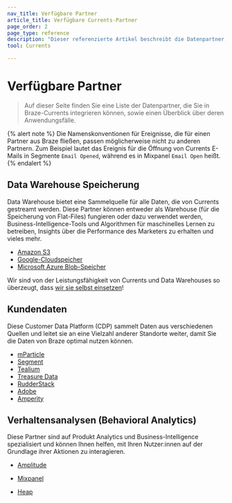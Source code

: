 ```yaml
---
nav_title: Verfügbare Partner
article_title: Verfügbare Currents-Partner
page_order: 2
page_type: reference
description: "Dieser referenzierte Artikel beschreibt die Datenpartner, die Sie für die Integration mit Braze-Currents verwenden können, und deren Anwendungsfälle."
tool: Currents

---
```


# Verfügbare Partner

> Auf dieser Seite finden Sie eine Liste der Datenpartner, die Sie in Braze-Currents integrieren können, sowie einen Überblick über deren Anwendungsfälle. 

{% alert note %}
Die Namenskonventionen für Ereignisse, die für einen Partner aus Braze fließen, passen möglicherweise nicht zu anderen Partnern. Zum Beispiel lautet das Ereignis für die Öffnung von Currents E-Mails in Segmente `Email Opened`, während es in Mixpanel `Email Open` heißt.
{% endalert %}

## Data Warehouse Speicherung
Data Warehouse bietet eine Sammelquelle für alle Daten, die von Currents gestreamt werden. Diese Partner können entweder als Warehouse (für die Speicherung von Flat-Files) fungieren oder dazu verwendet werden, Business-Intelligence-Tools und Algorithmen für maschinelles Lernen zu betreiben, Insights über die Performance des Marketers zu erhalten und vieles mehr.

* [Amazon S3]({{site.baseurl}}/partners/data_and_analytics/cloud_storage/amazon_s3/)
* [Google-Cloudspeicher]({{site.baseurl}}/partners/data_and_analytics/cloud_storage/google_cloud_storage_for_currents/)
* [Microsoft Azure Blob-Speicher]({{site.baseurl}}/partners/data_and_analytics/cloud_storage/microsoft_azure_blob_storage_for_currents/)

Wir sind von der Leistungsfähigkeit von Currents und Data Warehouses so überzeugt, dass [wir sie selbst einsetzen]({{site.baseurl}}/user_guide/data/braze_currents/how_braze_uses_currents/)!

## Kundendaten

Diese Customer Data Platform (CDP) sammelt Daten aus verschiedenen Quellen und leitet sie an eine Vielzahl anderer Standorte weiter, damit Sie die Daten von Braze optimal nutzen können.

* [mParticle]({{site.baseurl}}/partners/mparticle_for_currents/)
* [Segment]({{site.baseurl}}/partners/data_and_analytics/customer_data_platform/segment/segment_for_currents/)
* [Tealium]({{site.baseurl}}/partners/data_and_infrastructure_agility/customer_data_platform/tealium/tealium_for_currents#tealium-for-currents)
* [Treasure Data]({{site.baseurl}}/partners/data_and_analytics/customer_data_platform/treasure_data/treasure_data_for_currents/)
* [RudderStack]({{site.baseurl}}/partners/data_and_analytics/customer_data_platform/rudderstack/rudderstack_for_currents/)
* [Adobe]({{site.baseurl}}/partners/data_and_analytics/customer_data_platform/adobe/adobe_for_currents/)
* [Amperity]({{site.baseurl}}/partners/data_and_infrastructure_agility/customer_data_platform/amperity/#using-amperity-with-braze-currents)

## Verhaltensanalysen (Behavioral Analytics)

Diese Partner sind auf Produkt Analytics und Business-Intelligence spezialisiert und können Ihnen helfen, mit Ihren Nutzer:innen auf der Grundlage ihrer Aktionen zu interagieren.

* [Amplitude]({{site.baseurl}}/partners/data_and_analytics/customer_data_platform/amplitude/amplitude_for_currents/)

* [Mixpanel]({{site.baseurl}}/partners/data_and_analytics/analytics/mixpanel/)

* [Heap]({{site.baseurl}}/partners/data_and_analytics/analytics/heap/heap_cohort_import/)




